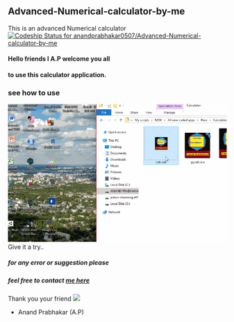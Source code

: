 ## Advanced-Numerical-calculator-by-me
This is an advanced Numerical calculator
[![Codeship Status for anandprabhakar0507/Advanced-Numerical-calculator-by-me](https://app.codeship.com/projects/eb9de3a0-4ee9-0137-617e-4aa772308d2a/status?branch=master)](https://app.codeship.com/projects/339515)
#### Hello friends I A.P welcome you all
#### to use this calculator application.

### see how to use
![](https://github.com/anandprabhakar0507/Advanced-Numerical-calculator-by-me/blob/master/calculator.gif)
Give it a try..
##### for any error or suggestion please
##### feel free to contact [me here](mailto:anandprabhakar0507@gmail.com)
Thank you 
your friend
![](https://encrypted-tbn0.gstatic.com/images?q=tbn:ANd9GcSR2KKJ6nVtUb97udBIWjA2Vi7oKorIWStNlCo615SQ-OZWZ6hrTg)
- Anand Prabhakar (A.P)
